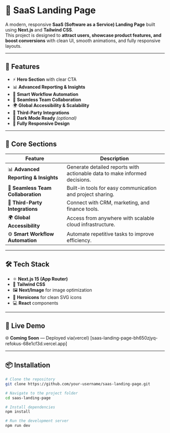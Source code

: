 # 🚀 SaaS Landing Page

A modern, responsive **SaaS (Software as a Service) Landing Page** built using **Next.js** and **Tailwind CSS**.  
This project is designed to **attract users, showcase product features, and boost conversions** with clean UI, smooth animations, and fully responsive layouts.

---

## 🌟 Features

- ⚡ **Hero Section** with clear CTA
- 📊 **Advanced Reporting & Insights**
- 🤖 **Smart Workflow Automation**
- 👥 **Seamless Team Collaboration**
- 🌍 **Global Accessibility & Scalability**
- 🔗 **Third-Party Integrations**
- 🌙 **Dark Mode Ready** *(optional)*
- 📱 **Fully Responsive Design**

---

## 🧠 Core Sections

| Feature | Description |
|---------|-------------|
| 📊 **Advanced Reporting & Insights** | Generate detailed reports with actionable data to make informed decisions. |
| 🤝 **Seamless Team Collaboration** | Built-in tools for easy communication and project sharing. |
| 🔗 **Third-Party Integrations** | Connect with CRM, marketing, and finance tools. |
| 🌍 **Global Accessibility** | Access from anywhere with scalable cloud infrastructure. |
| ⚙️ **Smart Workflow Automation** | Automate repetitive tasks to improve efficiency. |

---

## 🛠️ Tech Stack

- ⚛️ **Next.js 15 (App Router)**
- 💨 **Tailwind CSS**
- 🖼️ **Next/Image** for image optimization
- 🎯 **Heroicons** for clean SVG icons
- 💻 **React** components

---

## 🔗 Live Demo

🌐 **Coming Soon** — Deployed via(vercel) 
[saas-landing-page-bh650zjyq-refokus-68e1cf3d.vercel.app]

---

## 📦 Installation

```bash
# Clone the repository
git clone https://github.com/your-username/saas-landing-page.git

# Navigate to the project folder
cd saas-landing-page

# Install dependencies
npm install

# Run the development server
npm run dev




